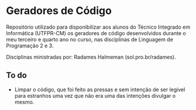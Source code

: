 # Geradores de Código
Repositório utilizado para disponibilizar aos alunos do Técnico Integrado em Informática (UTFPR-CM) os geradores de código desenvolvidos durante o meu terceiro e quarto ano no curso, nas disciplinas de Linguagem de Programação 2 e 3.

Disciplinas ministradas por: Radames Halmeman (sol.pro.br/radames).

## To do
- Limpar o código, que foi feito as pressas e sem intenção de ser legível para estranhos uma vez que não era uma das intenções divulgar o mesmo.
